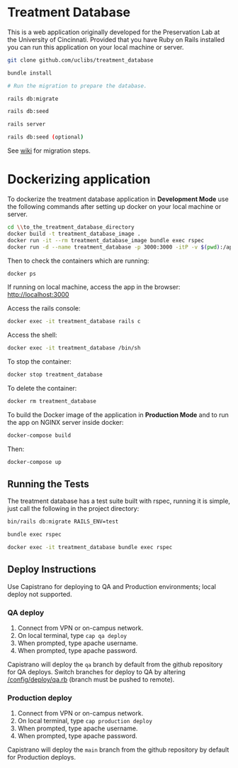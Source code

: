 # Treatment Database

This is a web application originally developed for the Preservation Lab at the University of Cincinnati. Provided that you have Ruby on Rails installed you can run this application on your local machine or server.

```bash
git clone github.com/uclibs/treatment_database

bundle install

# Run the migration to prepare the database.

rails db:migrate

rails db:seed

rails server

rails db:seed (optional)

```

See [wiki](https://github.com/uclibs/treatment_database/wiki/Migration) for migration steps.

# Dockerizing application

To dockerize the treatment database application in **Development Mode** use the following commands after setting up docker on your local machine or server.

```bash
cd \\to_the_treatment_database_directory
docker build -t treatment_database_image .
docker run -it --rm treatment_database_image bundle exec rspec
docker run -d --name treatment_database -p 3000:3000 -itP -v $(pwd):/app treatment_database_image
```

Then to check the containers which are running:

```bash
docker ps
```

If running on local machine, access the app in the browser: [http://localhost:3000](http://localhost:3000)

Access the rails console:

```bash
docker exec -it treatment_database rails c
```

Access the shell:

```bash
docker exec -it treatment_database /bin/sh
```

To stop the container:

```bash
docker stop treatment_database
```

To delete the container:

```bash
docker rm treatment_database
```

To build the Docker image of the application in **Production Mode** and to run the app on NGINX server inside docker:

```bash
docker-compose build
```

Then:

```bash
docker-compose up
```

## Running the Tests

The treatment database has a test suite built with rspec, running it is simple, just call the following in the project directory:

```bash
bin/rails db:migrate RAILS_ENV=test

bundle exec rspec

docker exec -it treatment_database bundle exec rspec
```

## Deploy Instructions

Use Capistrano for deploying to QA and Production environments; local deploy not supported.

### QA deploy

1. Connect from VPN or on-campus network.
1. On local terminal, type `cap qa deploy`
1. When prompted, type apache username.
1. When prompted, type apache password.

Capistrano will deploy the `qa` branch by default from the github repository for QA deploys. Switch branches for deploy to QA by altering [/config/deploy/qa.rb](https://github.com/uclibs/treatment_database/blob/qa/config/deploy/qa.rb#L5) (branch must be pushed to remote).

### Production deploy

1. Connect from VPN or on-campus network.
1. On local terminal, type `cap production deploy`
1. When prompted, type apache username.
1. When prompted, type apache password.

Capistrano will deploy the `main` branch from the github repository by default for Production deploys.

